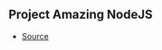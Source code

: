 ## Project Amazing NodeJS
   * [Source](https://medium.mybridge.co/45-amazing-node-js-open-source-for-the-past-year-v-2019-c774d750e925)
